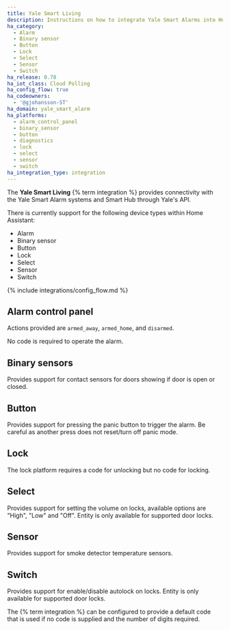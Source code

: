 ```yaml
---
title: Yale Smart Living
description: Instructions on how to integrate Yale Smart Alarms into Home Assistant.
ha_category:
  - Alarm
  - Binary sensor
  - Button
  - Lock
  - Select
  - Sensor
  - Switch
ha_release: 0.78
ha_iot_class: Cloud Polling
ha_config_flow: true
ha_codeowners:
  - '@gjohansson-ST'
ha_domain: yale_smart_alarm
ha_platforms:
  - alarm_control_panel
  - binary_sensor
  - button
  - diagnostics
  - lock
  - select
  - sensor
  - switch
ha_integration_type: integration
---
```


The **Yale Smart Living** {% term integration %} provides connectivity with the Yale Smart Alarm systems and Smart Hub through Yale's API.

There is currently support for the following device types within Home Assistant:

- Alarm
- Binary sensor
- Button
- Lock
- Select
- Sensor
- Switch

{% include integrations/config_flow.md %}

## Alarm control panel

Actions provided are `armed_away`, `armed_home`, and `disarmed`.

No code is required to operate the alarm.

## Binary sensors

Provides support for contact sensors for doors showing if door is open or closed.

## Button

Provides support for pressing the panic button to trigger the alarm. Be careful as another press does not reset/turn off panic mode.

## Lock

The lock platform requires a code for unlocking but no code for locking.

## Select

Provides support for setting the volume on locks, available options are "High", "Low" and "Off". Entity is only available for supported door locks.

## Sensor

Provides support for smoke detector temperature sensors.

## Switch

Provides support for enable/disable autolock on locks. Entity is only available for supported door locks.

The {% term integration %} can be configured to provide a default code that is used if no code is supplied and the number of digits required.
